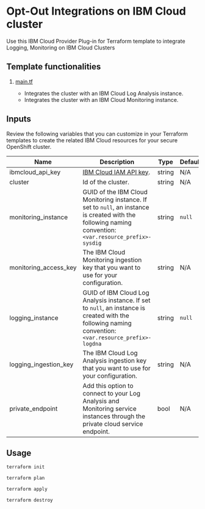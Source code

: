 # Opt-Out Integrations on IBM Cloud cluster

Use this IBM Cloud Provider Plug-in for Terraform template to integrate Logging, Monitoring on IBM Cloud Clusters
## Template functionalities

1. [main.tf](main.tf)

    - Integrates the cluster with an IBM Cloud Log Analysis instance.
    - Integrates the cluster with an IBM Cloud Monitoring instance.

## Inputs

Review the following variables that you can customize in your Terraform templates to create the related IBM Cloud resources for your secure OpenShift cluster.

|Name|Description|Type|Default|Required|
|-----|----------|----|-------|--------|
|ibmcloud_api_key|[IBM Cloud IAM API key](https://cloud.ibm.com/docs/account?topic=account-userapikey#create_user_key).|string|N/A|Yes|
|cluster|Id of the cluster.|string|N/A|Yes|
|monitoring_instance| GUID of the IBM Cloud Monitoring instance. If set to `null`, an instance is created with the following naming convention: `<var.resource_prefix>-sysdig`|string|`null`|No|
|monitoring_access_key|The IBM Cloud Monitoring ingestion key that you want to use for your configuration.|string|N/A|No|
|logging_instance|GUID of IBM Cloud Log Analysis instance. If set to `null`, an instance is created with the following naming convention: `<var.resource_prefix>-logdna`|string|`null`|No|
|logging_ingestion_key|The IBM Cloud Log Analysis ingestion key that you want to use for your configuration.|string|N/A|No|
|private_endpoint|Add this option to connect to your Log Analysis and Monitoring service instances through the private cloud service endpoint.|bool|N/A|No|

## Usage

```bash
terraform init

terraform plan

terraform apply

terraform destroy
```
